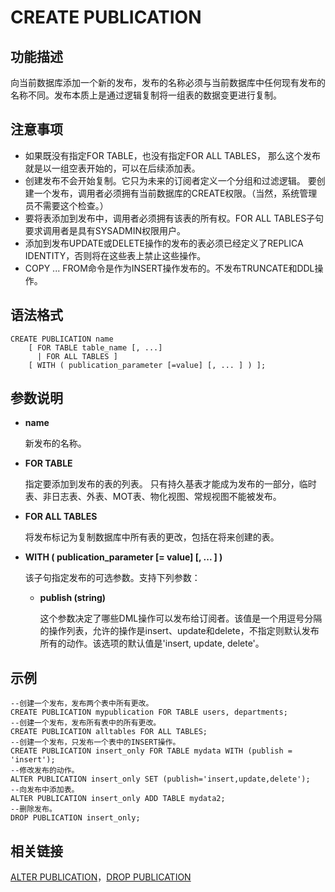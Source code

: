 # CREATE PUBLICATION

## **功能描述**<a name="section12584151914217"></a>

向当前数据库添加一个新的发布，发布的名称必须与当前数据库中任何现有发布的名称不同。发布本质上是通过逻辑复制将一组表的数据变更进行复制。

## **注意事项**<a name="section412011394429"></a>

-   如果既没有指定FOR TABLE，也没有指定FOR ALL TABLES， 那么这个发布就是以一组空表开始的，可以在后续添加表。
-   创建发布不会开始复制。它只为未来的订阅者定义一个分组和过滤逻辑。 要创建一个发布，调用者必须拥有当前数据库的CREATE权限。（当然，系统管理员不需要这个检查。）
-   要将表添加到发布中，调用者必须拥有该表的所有权。FOR ALL TABLES子句要求调用者是具有SYSADMIN权限用户。
-   添加到发布UPDATE或DELETE操作的发布的表必须已经定义了REPLICA IDENTITY，否则将在这些表上禁止这些操作。
-   COPY ... FROM命令是作为INSERT操作发布的。不发布TRUNCATE和DDL操作。

## **语法格式**<a name="section52689257424"></a>

```
CREATE PUBLICATION name
    [ FOR TABLE table_name [, ...]
      | FOR ALL TABLES ]
    [ WITH ( publication_parameter [=value] [, ... ] ) ];
```

## **参数说明**<a name="section581153212424"></a>

- **name**

  新发布的名称。

- **FOR TABLE**

  指定要添加到发布的表的列表。 只有持久基表才能成为发布的一部分，临时表、非日志表、外表、MOT表、物化视图、常规视图不能被发布。

- **FOR ALL TABLES**

  将发布标记为复制数据库中所有表的更改，包括在将来创建的表。

- **WITH \( publication\_parameter \[= value\] \[, ... \] \)**

  该子句指定发布的可选参数。支持下列参数：

  - **publish \(string\)**

    这个参数决定了哪些DML操作可以发布给订阅者。该值是一个用逗号分隔的操作列表，允许的操作是insert、update和delete，不指定则默认发布所有的动作。该选项的默认值是'insert, update, delete'。

## **示例**<a name="section109371845154215"></a>

```
--创建一个发布，发布两个表中所有更改。
CREATE PUBLICATION mypublication FOR TABLE users, departments;
--创建一个发布，发布所有表中的所有更改。
CREATE PUBLICATION alltables FOR ALL TABLES;
--创建一个发布，只发布一个表中的INSERT操作。
CREATE PUBLICATION insert_only FOR TABLE mydata WITH (publish = 'insert');
--修改发布的动作。
ALTER PUBLICATION insert_only SET (publish='insert,update,delete');
--向发布中添加表。
ALTER PUBLICATION insert_only ADD TABLE mydata2;
--删除发布。
DROP PUBLICATION insert_only;
```

## 相关链接<a name="section871143685317"></a>

[ALTER PUBLICATION](ALTER-PUBLICATION.md)，[DROP PUBLICATION](DROP-PUBLICATION.md)
